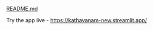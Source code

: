 
[README.md](https://github.com/user-attachments/files/21791659/README.md)


Try the app live - https://kathavanam-new.streamlit.app/

